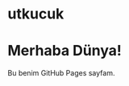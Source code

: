 # utkucuk
<!DOCTYPE html>
<html lang="en">
<head>
    <meta charset="UTF-8">
    <meta name="viewport" content="width=device-width, initial-scale=1.0">
    <title>Benim GitHub Sayfam</title>
</head>
<body>
    <h1>Merhaba Dünya!</h1>
    <p>Bu benim GitHub Pages sayfam.</p>
</body>
</html>

